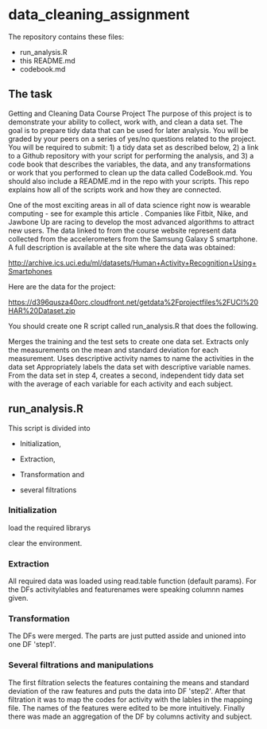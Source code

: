 # data_cleaning_assignment
The repository contains these files:
* run_analysis.R
* this README.md
* codebook.md

## The task
Getting and Cleaning Data Course Project
The purpose of this project is to demonstrate your ability to collect, work with, and clean a data set. The goal is to prepare tidy data that can be used for later analysis. You will be graded by your peers on a series of yes/no questions related to the project. You will be required to submit: 1) a tidy data set as described below, 2) a link to a Github repository with your script for performing the analysis, and 3) a code book that describes the variables, the data, and any transformations or work that you performed to clean up the data called CodeBook.md. You should also include a README.md in the repo with your scripts. This repo explains how all of the scripts work and how they are connected.

One of the most exciting areas in all of data science right now is wearable computing - see for example this article . Companies like Fitbit, Nike, and Jawbone Up are racing to develop the most advanced algorithms to attract new users. The data linked to from the course website represent data collected from the accelerometers from the Samsung Galaxy S smartphone. A full description is available at the site where the data was obtained:

http://archive.ics.uci.edu/ml/datasets/Human+Activity+Recognition+Using+Smartphones

Here are the data for the project:

https://d396qusza40orc.cloudfront.net/getdata%2Fprojectfiles%2FUCI%20HAR%20Dataset.zip

You should create one R script called run_analysis.R that does the following.

Merges the training and the test sets to create one data set.
Extracts only the measurements on the mean and standard deviation for each measurement.
Uses descriptive activity names to name the activities in the data set
Appropriately labels the data set with descriptive variable names.
From the data set in step 4, creates a second, independent tidy data set with the average of each variable for each activity and each subject.


## run_analysis.R
This script is divided into 

* Initialization,

* Extraction,

* Transformation and

* several filtrations

### Initialization
load the required librarys 

clear the environment.

### Extraction
All required data was loaded using read.table function (default params). For the DFs activitylables and featurenames were speaking columnn names given.

### Transformation
The DFs were merged. The parts are just putted asside and unioned into one DF 'step1'.

### Several filtrations and manipulations
The first filtration selects the features containing the means and standard deviation of the raw features and puts the data into DF 'step2'. 
After that filtration it was to map the codes for activity with the lables in the mapping file. 
The names of the features were edited to be more intuitively. 
Finally there was made an aggregation of the DF by columns activity and subject.

